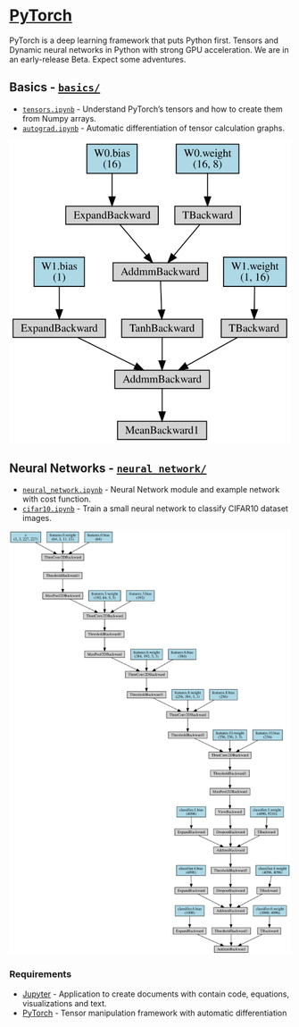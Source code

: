 
# [PyTorch](http://pytorch.org)

PyTorch is a deep learning framework that puts Python first. Tensors and Dynamic neural networks in Python with strong
GPU acceleration. We are in an early-release Beta. Expect some adventures.


## Basics - [`basics/`](basics/)
- [`tensors.ipynb`](basics/tensors.ipynb) - Understand PyTorch’s tensors and how to create them from Numpy arrays.
- [`autograd.ipynb`](basics/autograd.ipynb) - Automatic differentiation of tensor calculation graphs.

![Example Computational Graph](basics/graph.svg)


## Neural Networks - [`neural_network/`](neural_network/)
- [`neural_network.ipynb`](neural_network/neural_network.ipynb) - Neural Network module and example network with cost function.
- [`cifar10.ipynb`](neural_network/cifar10.ipynb) - Train a small neural network to classify CIFAR10 dataset images.

![AlexNet Neural Network Computational Graph](neural_network/alexnet.svg)



### Requirements
- [Jupyter](http://jupyter.org/) - Application to create documents with contain code, equations, visualizations and text.
- [PyTorch](http://pytorch.org/) - Tensor manipulation framework with automatic differentiation
